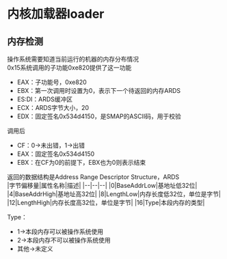 # 内核加载器loader
## 内存检测
操作系统需要知道当前运行的机器的内存分布情况  
0x15系统调用的子功能0xe820提供了这一功能  
- EAX：子功能号，0xe820
- EBX：第一次调用时设置为0，表示下一个待返回的内存ARDS
- ES:DI：ARDS缓冲区
- ECX：ARDS字节大小，20
- EDX：固定签名0x534d4150，是SMAP的ASCII码，用于校验

调用后
- CF：0->未出错，1->出错
- EAX：固定签名0x534d4150
- EBX：在CF为0的前提下，EBX也为0则表示结束

返回的数据结构是Address Range Descriptor Structure，ARDS  
|字节偏移量|属性名称|描述|
|--|--|--|
|0|BaseAddrLow|基地址低32位|
|4|BaseAddrHigh|基地址高32位|
|8|LengthLow|内存长度低32位，单位是字节|
|12|LengthHigh|内存长度高32位，单位是字节|
|16|Type|本段内存的类型|

Type：
- 1->本段内存可以被操作系统使用
- 2->本段内存不可以被操作系统使用
- 其他->未定义
